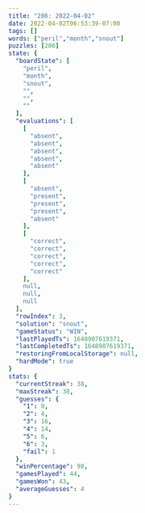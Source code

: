 ```yaml
---
title: "286: 2022-04-02"
date: 2022-04-02T06:53:39-07:00
tags: []
words: ["peril","month","snout"]
puzzles: [286]
state: {
  "boardState": [
    "peril",
    "month",
    "snout",
    "",
    "",
    ""
  ],
  "evaluations": [
    [
      "absent",
      "absent",
      "absent",
      "absent",
      "absent"
    ],
    [
      "absent",
      "present",
      "present",
      "present",
      "absent"
    ],
    [
      "correct",
      "correct",
      "correct",
      "correct",
      "correct"
    ],
    null,
    null,
    null
  ],
  "rowIndex": 3,
  "solution": "snout",
  "gameStatus": "WIN",
  "lastPlayedTs": 1648907619371,
  "lastCompletedTs": 1648907619371,
  "restoringFromLocalStorage": null,
  "hardMode": true
}
stats: {
  "currentStreak": 38,
  "maxStreak": 38,
  "guesses": {
    "1": 0,
    "2": 4,
    "3": 16,
    "4": 14,
    "5": 6,
    "6": 3,
    "fail": 1
  },
  "winPercentage": 98,
  "gamesPlayed": 44,
  "gamesWon": 43,
  "averageGuesses": 4
}
---
```


<!-- more -->
